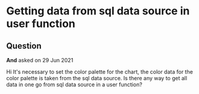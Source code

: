 # Getting data from sql data source in user function

## Question

**And** asked on 29 Jun 2021

Hi It's necessary to set the color palette for the chart, the color data for the color palette is taken from the sql data source. Is there any way to get all data in one go from sql data source in a user function?
